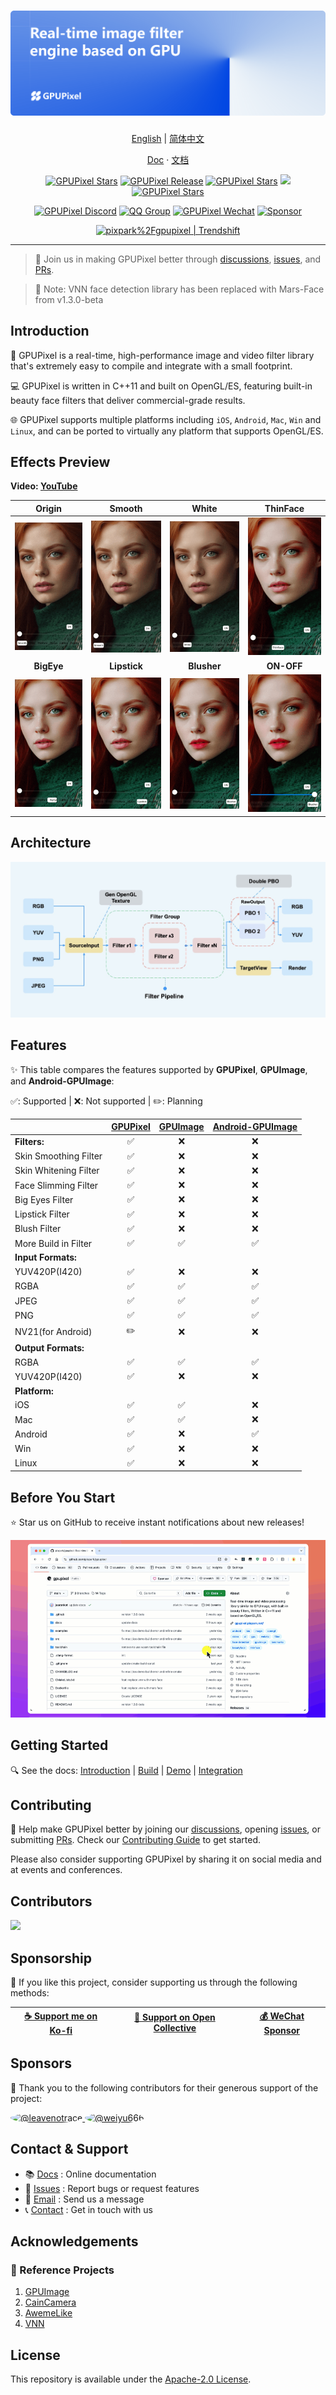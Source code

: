 <h1 align="center">
  <a href="https://github.com/pixpark/gpupixel"><img src="./docs/image/cover.png"></a>
</h1>

<p align="center">
  <a href="./README.md">English</a> |
  <a href="./README_CN.md">简体中文</a>
</p>

<p align="center">
  <a href="https://gpupixel.pixpark.net/" target="_blank">Doc</a>
  <span> · </span>
  <a href="https://gpupixel.pixpark.net/zh" target="_blank">文档</a>
</p>

<p align="center">
   <a href="https://github.com/pixpark/gpupixel/stargazers"><img alt="GPUPixel Stars" src="https://img.shields.io/github/stars/pixpark/gpupixel?style=social"/></a>
    <a href="https://github.com/pixpark/gpupixel/releases/latest"><img alt="GPUPixel Release" src="https://img.shields.io/github/v/release/pixpark/gpupixel"/></a>
    <a href="#"><img alt="GPUPixel Stars" src="https://img.shields.io/badge/Platform-iOS_%7C_Android_%7C_Mac_%7C_Win_%7C_Linux-red"/></a>
     <a href="https://github.com/pixpark/gpupixel/actions/workflows/release.yml"><img src="https://github.com/pixpark/gpupixel/actions/workflows/release.yml/badge.svg"></a>
    <a href="https://github.com/pixpark/gpupixel/blob/main/LICENSE"><img alt="GPUPixel Stars" src="https://img.shields.io/github/license/pixpark/gpupixel"/></a>
</p>

<p align="center">
<a href="https://discord.gg/q2MjmqK4" target="_blank"><img alt="GPUPixel Discord" src="https://img.shields.io/badge/Chat-Discord-blue?logo=discord&logoColor=white&labelColor=grey&color=blue"/></a>
<a href="https://gpupixel.pixpark.net/about/contact#qq-group" target="_blank"><img alt="QQ Group" src="https://img.shields.io/badge/-QQ群-gray?logo=qq&logoColor=white&labelColor=gray&color=blue&style=flat"/></a>
<a href="https://gpupixel.pixpark.net/about/contact#wechat-official-account" target="_blank"><img alt="GPUPixel Wechat" src="https://img.shields.io/badge/-公众号-gray?logo=wechat&logoColor=white&labelColor=gray&color=07C160&style=flat"/></a>
<a href="https://github.com/pixpark/gpupixel#Sponsorship" target="_blank"><img alt="Sponsor" src="https://img.shields.io/badge/-Sponsor-gray?logo=githubsponsors&logoColor=white&labelColor=grey&color=FE6AB2&style=flat"/></a>
</p>

<p align="center">
<a href="https://trendshift.io/repositories/7103" target="_blank"><img src="https://trendshift.io/api/badge/repositories/7103" alt="pixpark%2Fgpupixel | Trendshift" style="width: 250px; height: 55px;" width="250" height="55"/></a>
</p>

---

> 🌟 Join us in making GPUPixel better through [discussions](https://github.com/pixpark/gpupixel/discussions), [issues](https://github.com/pixpark/gpupixel/issues/new/choose), and [PRs](https://github.com/pixpark/gpupixel/pulls).

> 📢 Note: VNN face detection library has been replaced with Mars-Face from v1.3.0-beta

## Introduction

🚀 GPUPixel is a real-time, high-performance image and video filter library that's extremely easy to compile and integrate with a small footprint.

💻 GPUPixel is written in C++11 and built on OpenGL/ES, featuring built-in beauty face filters that deliver commercial-grade results.

🌐 GPUPixel supports multiple platforms including `iOS`, `Android`, `Mac`, `Win` and `Linux`, and can be ported to virtually any platform that supports OpenGL/ES.

## Effects Preview

 **Video: <a href="https://www.youtube.com/watch?v=evy4W7Y9Xpg" target="_blank">YouTube</a>**


|                   **Origin**                    |                    **Smooth**                     |                    **White**                     |                   **ThinFace**                    |
| :---------------------------------------------: | :-----------------------------------------------: | :----------------------------------------------: | :-----------------------------------------------: |
| <img src="./docs/image/origin.gif" width="180px"> |  <img src="./docs/image/smooth.gif" width="180px">  |  <img src="./docs/image/white.gif" width="180px">  | <img src="./docs/image/thinface.gif" width="180px"> |
|                   **BigEye**                    |                   **Lipstick**                    |                   **Blusher**                    |                    **ON-OFF**                     |
| <img src="./docs/image/bigeye.gif" width="180px"> | <img src="./docs/image/lipstick.gif" width="180px"> | <img src="./docs/image/blusher.gif" width="180px"> |  <img src="./docs/image/on-off.gif" width="180px">  |

## Architecture
![](./docs/image/arch.jpg)

## Features

✨ This table compares the features supported by **GPUPixel**, **GPUImage**, and **Android-GPUImage**:

✅: Supported | ❌: Not supported | ✏️: Planning

|                       | [GPUPixel](https://github.com/pixpark/gpupixel) | [GPUImage](https://github.com/BradLarson/GPUImage) | [Android-GPUImage](https://github.com/cats-oss/android-gpuimage) |
| :-------------------- | :---------------------------------------------: | :------------------------------------------------: | :----------------------------------------------------------: |
| **Filters:**          |                        ✅                        |                         ❌                          |                              ❌                               |
| Skin Smoothing Filter |                        ✅                        |                         ❌                          |                              ❌                               |
| Skin Whitening Filter |                        ✅                        |                         ❌                          |                              ❌                               |
| Face Slimming Filter  |                        ✅                        |                         ❌                          |                              ❌                               |
| Big Eyes Filter       |                        ✅                        |                         ❌                          |                              ❌                               |
| Lipstick Filter       |                        ✅                        |                         ❌                          |                              ❌                               |
| Blush Filter          |                        ✅                        |                         ❌                          |                              ❌                               |
| More Build in Filter  |                        ✅                        |                         ✅                          |                              ✅                               |
| **Input Formats:**    |                                                 |                                                    |                                                              |
| YUV420P(I420)         |                        ✅                        |                         ❌                          |                              ❌                               |
| RGBA                  |                        ✅                        |                         ✅                          |                              ✅                               |
| JPEG                  |                        ✅                        |                         ✅                          |                              ✅                               |
| PNG                   |                        ✅                        |                         ✅                          |                              ✅                               |
| NV21(for Android)     |                        ✏️                        |                         ❌                          |                              ❌                               |
| **Output Formats:**   |                                                 |                                                    |                                                              |
| RGBA                  |                        ✅                        |                         ✅                          |                              ✅                               |
| YUV420P(I420)         |                        ✅                        |                         ❌                          |                              ❌                               |
| **Platform:**         |                                                 |                                                    |                                                              |
| iOS                   |                        ✅                        |                         ✅                          |                              ❌                               |
| Mac                   |                        ✅                        |                         ✅                          |                              ❌                               |
| Android               |                        ✅                        |                         ❌                          |                              ✅                               |
| Win                   |                        ✅                        |                         ❌                          |                              ❌                               |
| Linux                 |                        ✅                        |                         ❌                          |                              ❌                               |



## Before You Start
⭐ Star us on GitHub to receive instant notifications about new releases!

![](./docs/image/give-star.gif)



## Getting Started

🔍 See the docs: [Introduction](https://gpupixel.pixpark.net/guide/build) | [Build](https://gpupixel.pixpark.net/guide/build) | [Demo](https://gpupixel.pixpark.net/guide/demo) | [Integration](https://gpupixel.pixpark.net/guide/integrated)

## Contributing

🤝 Help make GPUPixel better by joining our [discussions](https://github.com/pixpark/gpupixel/discussions), opening [issues](https://github.com/pixpark/gpupixel/issues/new/choose), or submitting [PRs](https://github.com/pixpark/gpupixel/pulls). Check our [Contributing Guide](docs/docs/en/guide/contributing.md) to get started.

Please also consider supporting GPUPixel by sharing it on social media and at events and conferences.

## Contributors
 [![](https://opencollective.com/gpupixel/contributors.svg?width=890&button=false)](https://github.com/pixpark/gpupixel/graphs/contributors)

## Sponsorship
💖 If you like this project, consider supporting us through the following methods:

| [☕ Support me on Ko-fi](docs/docs/en/sponsor.md#ko-fi) | [💝 Support on Open Collective](docs/docs/en/sponsor.md#open-collective) | [💰 WeChat Sponsor](docs/docs/en/sponsor.md#wechat) |
|:---:|:---:|:---:|

## Sponsors

🙏 Thank you to the following contributors for their generous support of the project:

<a href="https://github.com/leavenotrace">
  <picture>
    <img src="https://github.com/leavenotrace.png" width="50" height="50" style="border-radius: 50%;" alt="@leavenotrace">
  </picture>
</a>
<a href="https://github.com/weiyu666">
  <picture>
    <img src="https://github.com/weiyu666.png" width="50" height="50" style="border-radius: 50%;" alt="@weiyu666">
  </picture>
</a>

## Contact & Support
- 📚 [Docs](https://gpupixel.pixpark.net/) : Online documentation
- 🐛 [Issues](https://github.com/pixpark/gpupixel/issues/new/choose) : Report bugs or request features
- 📧 [Email](mailto:jaaronkot@gmail.com?subject=[GitHub]Questions%20About%20GPUPixel) : Send us a message
- 📞 [Contact](docs/docs/en/about/contact.md) : Get in touch with us

## Acknowledgements
### 🔗 Reference Projects
1. [GPUImage](https://github.com/BradLarson/GPUImage) 
2. [CainCamera](https://github.com/CainKernel/CainCamera)
3. [AwemeLike](https://github.com/ZZZZou/AwemeLike)
4. [VNN](https://github.com/joyycom/VNN)

## License
This repository is available under the [Apache-2.0 License](https://github.com/pixpark/gpupixel?tab=Apache-2.0-1-ov-file).

